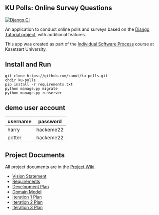 ## KU Polls: Online Survey Questions 
[![Django CI](https://github.com/zanut/ku-polls/actions/workflows/django.yml/badge.svg)](https://github.com/zanut/ku-polls/actions/workflows/django.yml)

An application to conduct online polls and surveys based
on the [Django Tutorial project][django-tutorial], with
additional features.

This app was created as part of the [Individual Software Process](
https://cpske.github.io/ISP) course at Kasetsart University.

## Install and Run

```
git clone https://github.com/zanut/ku-polls.git
chdir ku-polls
pip install -r requirements.txt
python manage.py migrate
python manage.py runserver
```

## demo user account

| username | password  |
|----------|-----------|
| harry    | hackeme22 |
| potter   | hackeme22 |

## Project Documents

All project documents are in the [Project Wiki](../../wiki/Home).

- [Vision Statement](../../wiki/Vision%20Statement)
- [Requirements](../../wiki/Requirements)
- [Development Plan](../../wiki/Development-Plan)
- [Domain Model](../../wiki/Domain-Model)
- [Iteration 1 Plan](../../wiki/Iteration-1-Plan)
- [Iteration 2 Plan](../../wiki/iteration-2-Plan)
- [Iteration 3 Plan](../../wiki/iteration-3-Plan)

[django-tutorial]: https://docs.djangoproject.com/en/4.1/intro/tutorial01/
